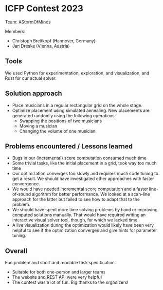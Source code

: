 # ICFP Contest 2023

Team: AStormOfMinds

Members:

- Christoph Breitkopf (Hannover, Germany)
- Jan Dreske (Vienna, Austria)

## Tools

We used Python for experimentation, exploration, and visualization,
and Rust for our actual solver.

## Solution approach

- Place musicians in a regular rectangular grid on the whole stage.
- Optimize placement using simulated annealing. New placements are
  generated randomly using the following operations:
    - Swapping the positions of two musicians
    - Moving a musician
    - Changing the volume of one musician

## Problems encountered / Lessons learned

- Bugs in our (incremental) score computation consumed much time
- Some trivial tasks, like the initial placement in a grid, took way too much time
- Our optimization converges too slowly and requires much code tuning to get a result.
  We should have investigated other approaches with faster
  convergence.
- We would have needed incremental score computation and a faster line-of-sound algorithm for better
  performance. We looked at a scan-line approach for
  the latter but failed to see how to adapt that to the problem.
- We should have spent more time solving problems by hand or
  improving computed solutions manually. That would have required writing
  an interactive visual solver tool, though, for which we lacked time.
- A live visualization during the optimization would likely have been very
  helpful to see if the optimization converges and give hints for parameter
  tuning.

## Overall

Fun problem and short and readable task specification.

- Suitable for both one-person and larger teams
- The website and REST API were very helpful
- The contest was a lot of fun. Big thanks to the organizers!
